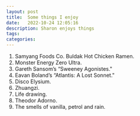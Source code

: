 ```yaml
---
layout: post
title:  Some things I enjoy
date:   2022-10-24 12:05:16
description: Sharon enjoys things
tags: 
categories: 
---
```


1. Samyang Foods Co. Buldak Hot Chicken Ramen.
2. Monster Energy Zero Ultra.
3. Gareth Sansom’s “Sweeney Agonistes." 
4. Eavan Boland’s “Atlantis: A Lost Sonnet."
5. Disco Elysium.
6. Zhuangzi.
7. Life drawing.
8. Theodor Adorno.
9. The smells of vanilla, petrol and rain.

